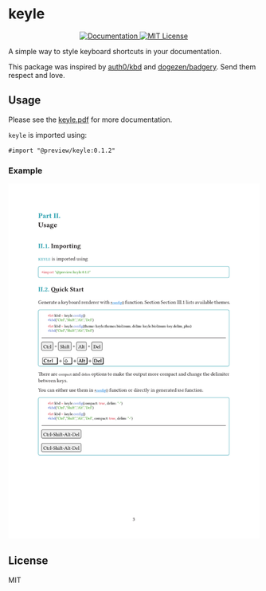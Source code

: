 # keyle

<p align="center">
  <a href="https://raw.githubusercontent.com/magicwenli/keyle/main/doc/keyle.pdf">
    <img alt="Documentation" src="https://img.shields.io/website?down_message=offline&label=manual&up_color=007aff&up_message=online&url=https://raw.githubusercontent.com/magicwenli/keyle/main/doc/keyle.pdf" />
  </a>
  <a href="https://github.com/magicwenli/keyle/blob/main/LICENSE">
    <img alt="MIT License" src="https://img.shields.io/badge/license-MIT-brightgreen">
  </a>
</p>

A simple way to style keyboard shortcuts in your documentation.

This package was inspired by [auth0/kbd](https://auth0.github.io/kbd/) and [dogezen/badgery](https://github.com/dogezen/badgery). Send them respect and love.

## Usage

Please see the [keyle.pdf](https://github.com/magicwenli/keyle/blob/main/doc/keyle.pdf) for more documentation.

`keyle` is imported using:

```typst
#import "@preview/keyle:0.1.2"
```

### Example

![About](doc/keyle.png)

## License

MIT
